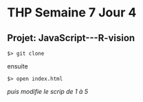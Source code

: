 # THP Semaine 7 Jour 4

## Projet: JavaScript---R-vision

```$> git clone```

ensuite 

```$> open index.html```

_puis modifie le scrip de 1 à 5_
